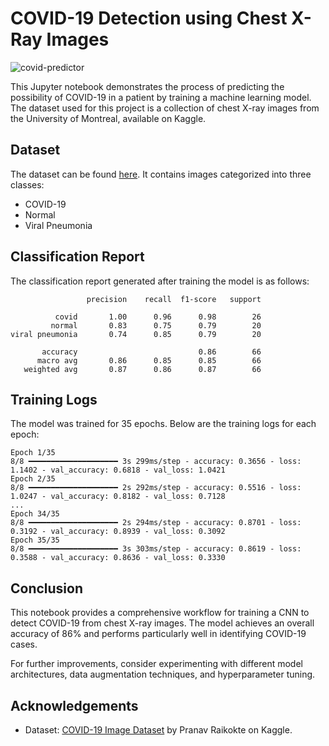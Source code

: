 # COVID-19 Detection using Chest X-Ray Images
![covid-predictor](https://github.com/user-attachments/assets/ba841fb5-f1c8-4030-9352-660c186c7ec9)

This Jupyter notebook demonstrates the process of predicting the possibility of COVID-19 in a patient by training a machine learning model. The dataset used for this project is a collection of chest X-ray images from the University of Montreal, available on Kaggle.

## Dataset

The dataset can be found [here](https://www.kaggle.com/datasets/pranavraikokte/covid19-image-dataset/data). It contains images categorized into three classes:
- COVID-19
- Normal
- Viral Pneumonia

## Classification Report

The classification report generated after training the model is as follows:

```
                 precision    recall  f1-score   support

          covid       1.00      0.96      0.98        26
         normal       0.83      0.75      0.79        20
viral pneumonia       0.74      0.85      0.79        20

       accuracy                           0.86        66
      macro avg       0.86      0.85      0.85        66
   weighted avg       0.87      0.86      0.87        66
```

## Training Logs

The model was trained for 35 epochs. Below are the training logs for each epoch:

```
Epoch 1/35
8/8 ━━━━━━━━━━━━━━━━━━━━ 3s 299ms/step - accuracy: 0.3656 - loss: 1.1402 - val_accuracy: 0.6818 - val_loss: 1.0421
Epoch 2/35
8/8 ━━━━━━━━━━━━━━━━━━━━ 2s 292ms/step - accuracy: 0.5516 - loss: 1.0247 - val_accuracy: 0.8182 - val_loss: 0.7128
...
Epoch 34/35
8/8 ━━━━━━━━━━━━━━━━━━━━ 2s 294ms/step - accuracy: 0.8701 - loss: 0.3192 - val_accuracy: 0.8939 - val_loss: 0.3092
Epoch 35/35
8/8 ━━━━━━━━━━━━━━━━━━━━ 3s 303ms/step - accuracy: 0.8619 - loss: 0.3588 - val_accuracy: 0.8636 - val_loss: 0.3330
```

## Conclusion

This notebook provides a comprehensive workflow for training a CNN to detect COVID-19 from chest X-ray images. The model achieves an overall accuracy of 86% and performs particularly well in identifying COVID-19 cases.

For further improvements, consider experimenting with different model architectures, data augmentation techniques, and hyperparameter tuning.

## Acknowledgements

- Dataset: [COVID-19 Image Dataset](https://www.kaggle.com/datasets/pranavraikokte/covid19-image-dataset/data) by Pranav Raikokte on Kaggle.
